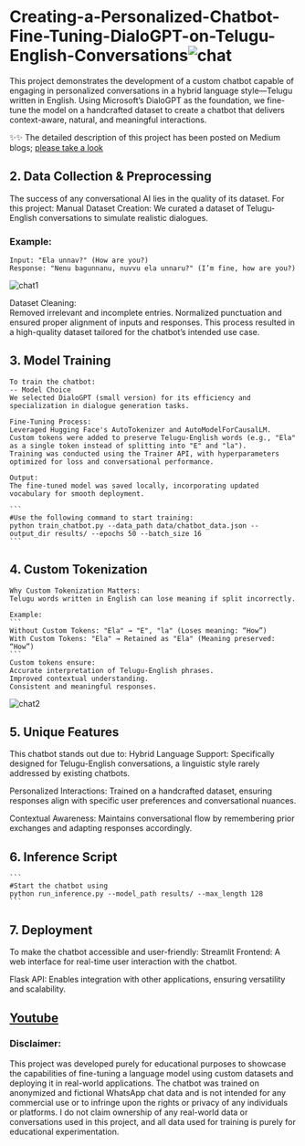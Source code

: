 # Creating-a-Personalized-Chatbot-Fine-Tuning-DialoGPT-on-Telugu-English-Conversations![chat](https://github.com/user-attachments/assets/efa549e9-16b8-4065-85b3-2eb02d91bb11)

This project demonstrates the development of a custom chatbot capable of engaging in personalized conversations in a hybrid language style—Telugu written in English. Using Microsoft’s DialoGPT as the foundation, we fine-tune the model on a handcrafted dataset to create a chatbot that delivers context-aware, natural, and meaningful interactions.

✨✨ The detailed description of this project has been posted on Medium blogs; [please take a look](https://medium.com/@vamshi.kancharla461/training-a-custom-chatbot-on-whatsapp-data-and-deploying-with-streamlit-9fcb5997a054)

## 2. Data Collection & Preprocessing
The success of any conversational AI lies in the quality of its dataset. For this project:
  Manual Dataset Creation:
     We curated a dataset of Telugu-English conversations to simulate realistic dialogues. 
  ### Example:
  ```
  Input: "Ela unnav?" (How are you?)
  Response: "Nenu bagunnanu, nuvvu ela unnaru?" (I’m fine, how are you?)
  ```
  ![chat1](https://github.com/user-attachments/assets/b892aef5-ba36-4f9c-8da0-84418d44f9a2)

  Dataset Cleaning:  
  Removed irrelevant and incomplete entries.
  Normalized punctuation and ensured proper alignment of inputs and responses.
  This process resulted in a high-quality dataset tailored for the chatbot’s intended use case.
  

## 3. Model Training
    To train the chatbot:   
    -- Model Choice  
    We selected DialoGPT (small version) for its efficiency and specialization in dialogue generation tasks.
    
    Fine-Tuning Process:
    Leveraged Hugging Face's AutoTokenizer and AutoModelForCausalLM.
    Custom tokens were added to preserve Telugu-English words (e.g., "Ela" as a single token instead of splitting into "E" and "la").
    Training was conducted using the Trainer API, with hyperparameters optimized for loss and conversational performance.
    
    Output:    
    The fine-tuned model was saved locally, incorporating updated vocabulary for smooth deployment.

    ```
    #Use the following command to start training:
    python train_chatbot.py --data_path data/chatbot_data.json --output_dir results/ --epochs 50 --batch_size 16
    ```
## 4. Custom Tokenization
    Why Custom Tokenization Matters:
    Telugu words written in English can lose meaning if split incorrectly.
    
    Example:
    ```
    Without Custom Tokens: "Ela" → "E", "la" (Loses meaning: “How”)
    With Custom Tokens: "Ela" → Retained as "Ela" (Meaning preserved: “How”)
    ```
    Custom tokens ensure:    
    Accurate interpretation of Telugu-English phrases.
    Improved contextual understanding.
    Consistent and meaningful responses.

  ![chat2](https://github.com/user-attachments/assets/1fd40c75-2411-46a7-855b-010031c00bc6)
  
## 5. Unique Features
  This chatbot stands out due to:
  Hybrid Language Support:
  Specifically designed for Telugu-English conversations, a linguistic style rarely addressed by existing chatbots.
  
  Personalized Interactions:
  Trained on a handcrafted dataset, ensuring responses align with specific user preferences and conversational nuances.
  
  Contextual Awareness:
  Maintains conversational flow by remembering prior exchanges and adapting responses accordingly.
## 6. Inference Script
    ```
    #Start the chatbot using
    python run_inference.py --model_path results/ --max_length 128
    ```

## 7. Deployment
To make the chatbot accessible and user-friendly:
Streamlit Frontend:
A web interface for real-time user interaction with the chatbot.

Flask API:
Enables integration with other applications, ensuring versatility and scalability.

## [Youtube](https://youtu.be/0JLXgKYl3fo)

### Disclaimer:
This project was developed purely for educational purposes to showcase the capabilities of fine-tuning a language model using custom datasets and deploying it in real-world applications. The chatbot was trained on anonymized and fictional WhatsApp chat data and is not intended for any commercial use or to infringe upon the rights or privacy of any individuals or platforms. I do not claim ownership of any real-world data or conversations used in this project, and all data used for training is purely for educational experimentation.

